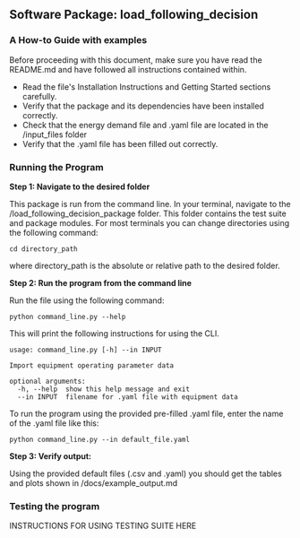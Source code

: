 ## Software Package: load_following_decision
### A How-to Guide with examples

Before proceeding with this document, make sure you have read 
the README.md and have followed all instructions contained within.

- Read the file's Installation Instructions and Getting Started 
sections carefully. 
- Verify that the package and its dependencies have been 
installed correctly. 
- Check that the energy demand file and .yaml file are located 
in the /input_files folder
- Verify that the .yaml file has been filled out correctly.

### Running the Program

**Step 1: Navigate to the desired folder**

This package is run from the command line. In your terminal, 
navigate to the /load_following_decision_package folder. This 
folder contains the test suite and package modules. For most 
terminals you can change directories using the following command:

`cd directory_path`

where directory_path is the absolute or relative path to the 
desired folder.

**Step 2: Run the program from the command line**

Run the file using the following command:

`python command_line.py --help`

This will print the following instructions for using the CLI.

    usage: command_line.py [-h] --in INPUT                   
                                                             
    Import equipment operating parameter data                
                                                             
    optional arguments:                                      
      -h, --help  show this help message and exit            
      --in INPUT  filename for .yaml file with equipment data

To run the program using the provided pre-filled .yaml file, 
enter the name of the .yaml file like this:

`python command_line.py --in default_file.yaml`

**Step 3: Verify output:**

Using the provided default files (.csv and .yaml) you should get
the tables and plots shown in /docs/example_output.md

### Testing the program

INSTRUCTIONS FOR USING TESTING SUITE HERE